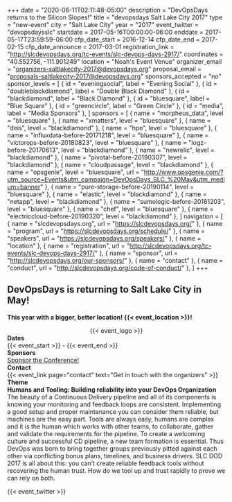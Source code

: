 +++
date = "2020-06-11T02:11:48-05:00"
description = "DevOpsDays returns to the Silicon Slopes!"
title = "devopsdays Salt Lake City 2017"
type = "new-event"
city = "Salt Lake City"
year = "2017"
event_twitter = "devopsdaysslc"
startdate = 2017-05-16T00:00:00-06:00
enddate = 2017-05-17T23:59:59-06:00
cfp_date_start = 2016-12-14
cfp_date_end = 2017-02-15
cfp_date_announce = 2017-03-01
registration_link = "http://slcdevopsdays.org/tc-events/slc-devops-days-2917/"
coordinates = "40.552756, -111.901249"
location = "Noah's Event Venue"
organizer_email = "organizers-saltlakecity-2017@devopsdays.org"
proposal_email = "proposals-saltlakecity-2017@devopsdays.org"
sponsors_accepted = "no"
sponsor_levels = [
    { id = "eveningsocial", label = "Evening Social" },
    { id = "doubleblackdiamond", label = "Double Black Diamond" },
    { id = "blackdiamond", label = "Black Diamond" },
    { id = "bluesquare", label = "Blue Square" },
    { id = "greencircle", label = "Green Circle" },
    { id = "media", label = "Media Sponsors" },
]
sponsors = [
    { name = "morpheus_data", level = "bluesquare" },
    { name = "xmatters", level = "bluesquare" },
    { name = "deis", level = "blackdiamond" },
    { name = "hpe", level = "bluesquare" },
    { name = "influxdata-before-20171218", level = "bluesquare" },
    { name = "victorops-before-20180823", level = "bluesquare" },
    { name = "logz-before-20170613", level = "blackdiamond" },
    { name = "newrelic", level = "blackdiamond" },
    { name = "pivotal-before-20190307", level = "blackdiamond" },
    { name = "cloudpassage", level = "blackdiamond" },
    { name = "opsgenie", level = "bluesquare", url = "http://www.opsgenie.com/?utm_source=Events&utm_campaign=DevOpsDays_SLC_%20May&utm_medium=banner" },
    { name = "pure-storage-before-20190114", level = "bluesquare" },
    { name = "elastic", level = "blackdiamond" },
    { name = "netapp", level = "blackdiamond" },
    { name = "sumologic-before-20181203", level = "bluesquare" },
    { name = "chef", level = "bluesquare" },
    { name = "electriccloud-before-20190320", level = "blackdiamond" },
]
navigation = [
    { name = "slcdevopsdays.org", url = "https://slcdevopsdays.org/" },
    { name = "program", url = "https://slcdevopsdays.org/schedule/" },
    { name = "speakers", url = "https://slcdevopsdays.org/speakers/" },
    { name = "location" },
    { name = "registration", url = "http://slcdevopsdays.org/tc-events/slc-devops-days-2917/" },
    { name = "sponsor", url = "http://slcdevopsdays.org/our-sponsors/" },
    { name = "contact" },
    { name = "conduct", url = "http://slcdevopsdays.org/code-of-conduct/" },
]
+++
<!-- <h2>{{< event_start >}} - {{< event_end >}}</h2> -->
<h2>DevOpsDays is returning to Salt Lake City in May!</h2>


**This year with a bigger, better location! {{< event_location >}}!**

<div style="text-align:center;">
  {{< event_logo >}}
</div>

<div class = "row">
  <div class = "col-md-2">
    <strong>Dates</strong>
  </div>
  <div class = "col-md-8">
    {{< event_start >}} - {{< event_end >}}
  </div>
</div>

<!-- <div class = "row">
  <div class = "col-md-2">
    <strong>Location</strong>
  </div>
  <div class = "col-md-8">
    {{< event_location >}}
  </div>
</div> -->

<!-- <div class = "row">
  <div class = "col-md-2">
    <strong>Register</strong>
  </div>
  <div class = "col-md-8">
    {{< event_link page="registration" text="Register to attend the conference!" >}}
  </div>
</div> -->

<!-- <div class = "row">
  <div class = "col-md-2">
    <strong>Propose</strong>
  </div>
  <div class = "col-md-8">
    {{< event_link page="propose" text="Propose a talk!" >}}
  </div>
</div> -->

<!-- <div class = "row">
  <div class = "col-md-2">
    <strong>Program</strong>
  </div>
  <div class = "col-md-8">
    View the {{< event_link page="program" text="program." >}}
  </div>
</div> -->

<!-- <div class = "row">
  <div class = "col-md-2">
    <strong>Speakers</strong>
  </div>
  <div class = "col-md-8">
    Check out the {{< event_link page="speakers" text="speakers!" >}}
  </div>
</div> -->

<div class = "row">
  <div class = "col-md-2">
    <strong>Sponsors</strong>
  </div>
  <div class = "col-md-8">
    <a href="http://slcdevopsdays.org/our-sponsors/">Sponsor the Conference!</a>
  </div>
</div>

<div class = "row">
  <div class = "col-md-2">
    <strong>Contact</strong>
  </div>
  <div class = "col-md-8">
    {{< event_link page="contact" text="Get in touch with the organizers" >}}
  </div>
</div>
<div class = "row">
  <div class = "col-md-2">
    <strong>Theme</strong>
  </div>
  <div class = "col-md-8">
<strong>Humans and Tooling: Building reliability into your DevOps Organization</strong>
The beauty of a Continuous Delivery pipeline and all of its components is knowing your monitoring and feedback loops are consistent. Implementing a good setup and proper maintenance you can consider them reliable, but machines are the easy part. Tools are always easy, humans are complex and it is the human which works with other teams, to collaborate, gather and validate the requirements for the pipeline. To create a welcoming culture and successful CD pipeline, a new team formation is essential. Thus DevOps was born to bring together groups previously pitted against each other via conflicting bonus plans, timelines, and business drivers. SLC DOD 2017 is all about this: you can’t create reliable feedback tools without recovering the human trust. How do we tool up and trust rapidly to prove we can rely on both.


  </div>
</div>

{{< event_twitter >}}
